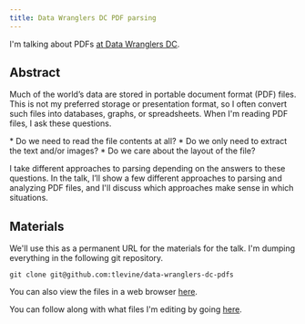 ```yaml
---
title: Data Wranglers DC PDF parsing
---
```

I'm talking about PDFs
[at Data Wranglers DC](http://www.meetup.com/Data-Wranglers-DC/events/160592492/).

## Abstract
Much of the world’s data are stored in portable document format (PDF) files. This is not my preferred storage or presentation format, so I often convert such files
into databases, graphs, or spreadsheets. When I'm reading PDF files, I ask these questions.

* Do we need to read the file contents at all?
* Do we only need to extract the text and/or images?
* Do we care about the layout of the file?

I take different approaches to parsing depending on the answers to these questions.
In the talk, I’ll show a few different approaches to parsing and analyzing PDF
files, and I'll discuss which approaches make sense in which situations.

## Materials
We'll use this as a permanent URL for the materials for the talk.
I'm dumping everything in the following git repository.

    git clone git@github.com:tlevine/data-wranglers-dc-pdfs

You can also view the files in a web browser
[here](https://github.com/tlevine/data-wranglers-dc-pdfs).

You can follow along with what files I'm editing by going
[here](http://tlevine.the-nsa.org/data-wranglers-dc-pdfs/).
